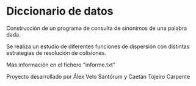 # Diccionario de datos

Construcción de un programa de consulta de sinónimos de una palabra dada.

Se realiza un estudio de diferentes funciones de dispersión con distintas estrategias de resolución de colisiones.

Más información en el fichero "informe.txt"


Proyecto desarrollado por Álex Velo Santórum y Caetán Tojeiro Carpente
